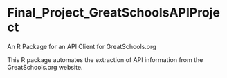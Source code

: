 # Final_Project_GreatSchoolsAPIProject
An R Package for an API Client for GreatSchools.org

This R package automates the extraction of API information from the GreatSchools.org website. 
